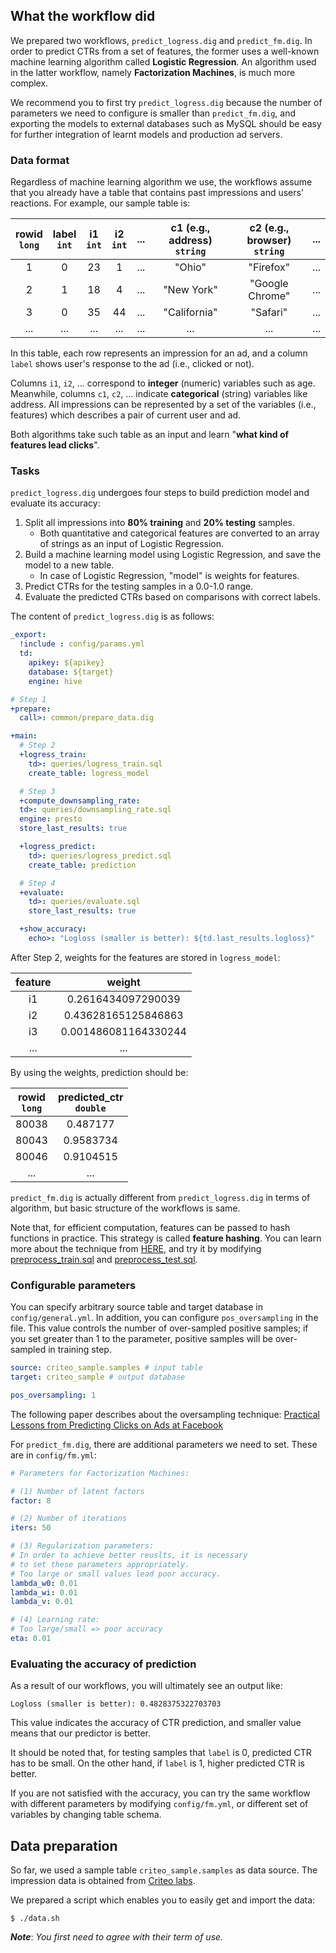 ## What the workflow did

We prepared two workflows, `predict_logress.dig` and `predict_fm.dig`. In order to predict CTRs from a set of features, the former uses a well-known machine learning algorithm called **Logistic Regression**. An algorithm used in the latter workflow, namely **Factorization Machines**, is much more complex.

We recommend you to first try `predict_logress.dig` because the number of parameters we need to configure is smaller than `predict_fm.dig`, and exporting the models to external databases such as MySQL should be easy for further integration of learnt models and production ad servers.

### Data format

Regardless of machine learning algorithm we use, the workflows assume that you already have a table that contains past impressions and users' reactions. For example, our sample table is:

| rowid<br/>`long` | label<br/>`int` | i1<br/>`int` | i2<br/>`int` | ... | c1 (e.g., address) <br/>`string` | c2 (e.g., browser) <br/>`string` | ... |
|:---:|:---:|:---:|:---:|:---:|:---:|:---:|:---:|
| 1 | 0 | 23 | 1 | ... | "Ohio" | "Firefox" | ... |
| 2 | 1 | 18 | 4 | ... | "New York" | "Google Chrome" | ... |
| 3 | 0 | 35 | 44| ... | "California" | "Safari" | ... |
| ... |...|...| ...|...|...|...|...|

In this table, each row represents an impression for an ad, and a column `label` shows user's response to the ad (i.e., clicked or not).

Columns `i1`, `i2`, ... correspond to **integer** (numeric) variables such as age. Meanwhile, columns `c1`, `c2`, ... indicate **categorical** (string) variables like address. All impressions can be represented by a set of the variables (i.e., features) which describes a pair of current user and ad.

Both algorithms take such table as an input and learn "**what kind of features lead clicks**".

### Tasks

`predict_logress.dig` undergoes four steps to build prediction model and evaluate its accuracy:

1. Split all impressions into **80% training** and **20% testing** samples.
	- Both quantitative and categorical features are converted to an array of strings as an input of Logistic Regression.
2. Build a machine learning model using Logistic Regression, and save the model to a new table.
	- In case of Logistic Regression, "model" is weights for features.
3. Predict CTRs for the testing samples in a 0.0-1.0 range.
4. Evaluate the predicted CTRs based on comparisons with correct labels.

The content of `predict_logress.dig` is as follows:

```yml
_export:
  !include : config/params.yml
  td:
    apikey: ${apikey}
    database: ${target}
    engine: hive

# Step 1
+prepare:
  call>: common/prepare_data.dig

+main:
  # Step 2
  +logress_train:
    td>: queries/logress_train.sql
    create_table: logress_model

  # Step 3
  +compute_downsampling_rate:
  td>: queries/downsampling_rate.sql
  engine: presto
  store_last_results: true

  +logress_predict:
    td>: queries/logress_predict.sql
    create_table: prediction

  # Step 4
  +evaluate:
    td>: queries/evaluate.sql
    store_last_results: true

  +show_accuracy:
    echo>: "Logloss (smaller is better): ${td.last_results.logloss}"
```

After Step 2, weights for the features are stored in `logress_model`:
	
| feature | weight |
|:---:|:---:|
| i1      |   0.2616434097290039 |
| i2      |  0.43628165125846863 |
| i3      | 0.001486081164330244 |
| ... | ...|

By using the weights, prediction should be:
	
| rowid<br/>`long` | predicted_ctr<br/>`double` |
|:---:|:---:|
|80038 |0.487177|
|80043|0.9583734|
|80046 | 0.9104515 | 
| ... | ... |


`predict_fm.dig` is actually different from `predict_logress.dig` in terms of algorithm, but basic structure of the workflows is same.

Note that, for efficient computation, features can be passed to hash functions in practice. This strategy is called **feature hashing**. You can learn more about the technique from [HERE](http://hivemall.incubator.apache.org/userguide/ft_engineering/hashing.html), and try it by modifying [preprocess_train.sql](../queries/preprocess_train.sql) and [preprocess_test.sql](../queries/preprocess_test.sql).

### Configurable parameters

You can specify arbitrary source table and target database in `config/general.yml`. In addition, you can configure `pos_oversampling` in the file. This value controls the number of over-sampled positive samples; if you set greater than 1 to the parameter, positive samples will be over-sampled in training step.

```yml
source: criteo_sample.samples # input table
target: criteo_sample # output database

pos_oversampling: 1
```

The following paper describes about the oversampling technique: [Practical Lessons from Predicting Clicks on Ads at Facebook](https://research.fb.com/publications/practical-lessons-from-predicting-clicks-on-ads-at-facebook/)

For `predict_fm.dig`, there are additional parameters we need to set. These are in `config/fm.yml`:
	
```yml
# Parameters for Factorization Machines:

# (1) Number of latent factors
factor: 8

# (2) Number of iterations
iters: 50

# (3) Regularization parameters:
# In order to achieve better reuslts, it is necessary
# to set these parameters appropriately.
# Too large or small values lead poor accuracy.
lambda_w0: 0.01
lambda_wi: 0.01
lambda_v: 0.01

# (4) Learning rate:
# Too large/small => poor accuracy
eta: 0.01
```

### Evaluating the accuracy of prediction

As a result of our workflows, you will ultimately see an output like:

```
Logloss (smaller is better): 0.4828375322703703
```

This value indicates the accuracy of CTR prediction, and smaller value means that our predictor is better. 

It should be noted that, for testing samples that `label` is 0, predicted CTR has to be small. On the other hand, if `label` is 1, higher predicted CTR is better.

If you are not satisfied with the accuracy, you can try the same workflow with different parameters by modifying `config/fm.yml`, or different set of variables by changing table schema. 

## Data preparation

So far, we used a sample table `criteo_sample.samples` as data source. The impression data is obtained from [Criteo labs](http://labs.criteo.com/2014/02/dataset/).

We prepared a script which enables you to easily get and import the data:

```
$ ./data.sh
```

***Note***: *You first need to agree with their term of use.*